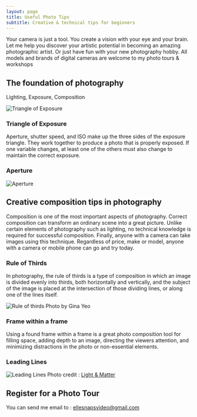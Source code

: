 ```yaml
---
layout: page
title: Useful Photo Tips
subtitle: Creative & technical tips for beginners
---
```


Your camera is just a tool.  You create a vision with your eye and your brain. Let me help you discover your artistic potential 
in becoming an amazing photographic artist. Or just have fun with your new photography hobby.  All models and brands
of  digital cameras are welcome to my photo tours & workshops

## The foundation of photography
Lighting, Exposure, Composition

![Triangle of Exposure](https://californiaphotosafaris.com/wp-content/uploads/2017/12/exposure-triangle.jpg)

### Triangle of Exposure
Aperture, shutter speed, and ISO make up the three sides of the exposure triangle. They work together to produce a photo that is properly exposed. If one variable changes, at least one of the others must also change to maintain the correct exposure.

### Aperture

![Aperture](https://californiaphotosafaris.com/wp-content/uploads/2017/12/aperture-and-exposure-digital-photography.jpg)

## Creative composition tips in photography

Composition is one of the most important aspects of photography.  Correct composition can transform an ordinary scene into a great picture.  Unlike certain elements of photography such as lighting, no technical knowledge is required for successful composition.  Finally, anyone with a camera can take images using this technique.  Regardless of price, make or model, anyone with a camera or mobile phone can go and try today.

### Rule of Thirds
In photography, the rule of thirds is a type of composition in which an image is divided evenly into thirds, both horizontally and vertically, and the subject of the image is placed at the intersection of those dividing lines, or along one of the lines itself.

![Rule of thirds](https://www.clickinmoms.com/blog/wp-content/uploads/2016/03/the-rule-of-thirds-on-the-beach-by-Gina-Yeo.jpg)
Photo by Gina Yeo

### Frame within a frame
Using a found frame within a frame is a great photo composition tool for filling space, adding depth to an image, directing the viewers attention, and minimizing distractions in the photo or non-essential elements.

### Leading Lines
![Leading Lines](https://www.lightandmatter.org/wp-content/uploads/2016/04/leading-lines-bad-1400x844.jpg)
Photo credit : [Light & Matter]( https://www.lightandmatter.org/)

## Register for a Photo Tour

You can send me email to : ellesnapsvideo@gmail.com

